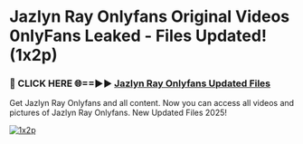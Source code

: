 # Jazlyn Ray Onlyfans Original Videos 0nlyFans Leaked - Files Updated! (1x2p)

<h3>🔴 CLICK HERE 🌐==►► <a href="https://tinyurl.com/4seja8ks" rel="nofollow">Jazlyn Ray Onlyfans Updated Files</a></h3>

Get Jazlyn Ray Onlyfans and all content. Now you can access all videos and pictures of Jazlyn Ray Onlyfans. New Updated Files 2025!

[![1x2p](https://i.imgur.com/EWjZXRe.gif)](https://tinyurl.com/4seja8ks)

